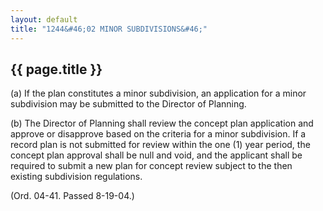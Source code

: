 ```yaml
---
layout: default 
title: "1244&#46;02 MINOR SUBDIVISIONS&#46;"
---
```


{{ page.title }}
----------------

​(a) If the plan constitutes a minor subdivision, an application for a
minor subdivision may be submitted to the Director of Planning.

​(b) The Director of Planning shall review the concept plan application
and approve or disapprove based on the criteria for a minor subdivision.
If a record plan is not submitted for review within the one (1) year
period, the concept plan approval shall be null and void, and the
applicant shall be required to submit a new plan for concept review
subject to the then existing subdivision regulations.

(Ord. 04-41. Passed 8-19-04.)
